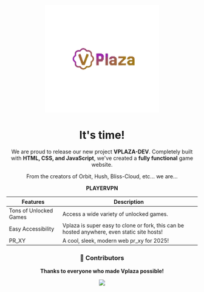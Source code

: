 <div align="center">
  <img src="image1.png" alt="vplaza-logo" style="width: 300px; height: auto; object-fit: contain;">
</div>



<div align="center">  
  <h1>It's time!</h1>  
  <p>We are proud to release our new project <strong>VPLAZA-DEV</strong>. Completely built with <strong>HTML, CSS, and JavaScript</strong>, we've created a <strong>fully functional</strong> game website.</p>
  <p>From the creators of Orbit, Hush, Bliss-Cloud, etc... we are...</p>
  <strong>PLAYERVPN</strong>


| Features               | Description                                                |
|-------------------------|------------------------------------------------------------|
| Tons of Unlocked Games | Access a wide variety of unlocked games.                  |
| Easy Accessibility      | Vplaza is super easy to clone or fork, this can be hosted anywhere, even static site hosts! |
| PR_XY | A cool, sleek, modern web pr_xy for 2025!                  |



### 🙌 Contributors  
**Thanks to everyone who made Vplaza possible!**

<div align="center">
  <a href="https://github.com/Vplaza-Dev/Vplaza-Dev.github.io/graphs/contributors">
    <img src="https://contrib.rocks/image?repo=Vplaza-Dev/Vplaza-Dev.github.io"/>
  </a>
</div>
